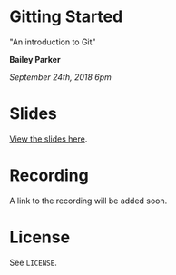 # Gitting Started

"An introduction to Git"

**Bailey Parker**

*September 24th, 2018 6pm*


# Slides

[View the slides here](slides.pdf).


# Recording

A link to the recording will be added soon.


# License

See `LICENSE`.
